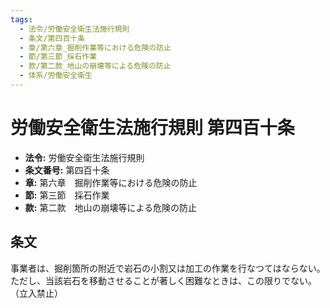 ```yaml
---
tags:
  - 法令/労働安全衛生法施行規則
  - 条文/第四百十条
  - 章/第六章_掘削作業等における危険の防止
  - 節/第三節_採石作業
  - 款/第二款_地山の崩壊等による危険の防止
  - 体系/労働安全衛生
---
```

# 労働安全衛生法施行規則 第四百十条

- **法令:** 労働安全衛生法施行規則
- **条文番号:** 第四百十条
- **章:** 第六章　掘削作業等における危険の防止
- **節:** 第三節　採石作業
- **款:** 第二款　地山の崩壊等による危険の防止

## 条文
事業者は、掘削箇所の附近で岩石の小割又は加工の作業を行なつてはならない。ただし、当該岩石を移動させることが著しく困難なときは、この限りでない。
（立入禁止）

